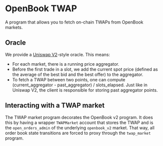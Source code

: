 # OpenBook TWAP

A program that allows you to fetch on-chain TWAPs from OpenBook markets.

## Oracle

We provide a [Uniswap V2](https://uniswap.org/whitepaper.pdf)-style oracle.
This means:
- For each market, there is a running price aggregator.
- Before the first trade in a slot, we add the current spot price (defined as the
average of the best bid and the best offer) to the aggregator.
- To fetch a TWAP between two points, one can compute (current_aggregator - past_aggregator) / slots_elapsed.
Just like in Uniswap V2, the client is responsible for storing past aggregator points.

## Interacting with a TWAP market

The TWAP market program decorates the OpenBook v2 program. It does this by having
a wrapper `TWAPMarket` account that stores the TWAP and is the `open_orders_admin`
of the underlying `openbook_v2` market. That way, all order book state transitions
are forced to proxy through the `twap_market` program.
